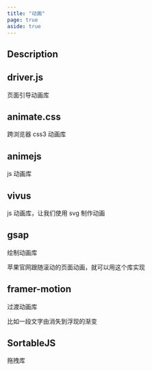 ```yaml
---
title: "动画"
page: true
aside: true
---
```


## Description

## driver.js

页面引导动画库

## animate.css

跨浏览器 css3 动画库

## animejs

js 动画库

## vivus

js 动画库，让我们使用 svg 制作动画

## gsap

绘制动画库

苹果官网跟随滚动的页面动画，就可以用这个库实现

## framer-motion

过渡动画库

比如一段文字由消失到浮现的渐变

## SortableJS

拖拽库

<Giscus />

